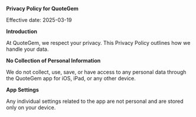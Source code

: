 
**Privacy Policy for QuoteGem**

Effective date: 2025-03-19

**Introduction**

At QuoteGem, we respect your privacy. This Privacy Policy outlines how we handle your data.

**No Collection of Personal Information**

We do not collect, use, save, or have access to any personal data through the QuoteGem app for iOS, iPad, or any other device.

**App Settings**

Any individual settings related to the app are not personal and are stored only on your device.
